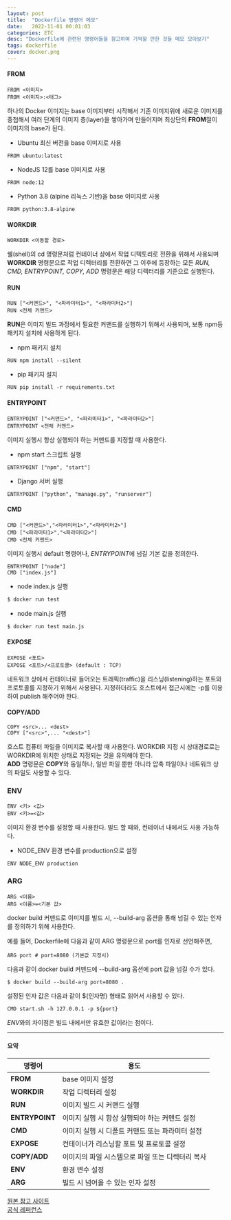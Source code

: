```yaml
---
layout: post
title:  "Dockerfile 명령어 메모"
date:   2022-11-01 00:01:03
categories: ETC
desc: "Dockerfile에 관련된 명령어들을 참고하여 기억할 만한 것들 메모 모아보기"
tags: dockerfile
cover: docker.png
---
```


#### FROM

```
FROM <이미지>
FROM <이미지>:<태그>
```

하나의 Docker 이미지는 base 이미지부터 시작해서 기존 이미지위에 새로운 이미지를 중첩해서 여러 단계의 이미지 층(layer)을 쌓아가며 만들어지며 최상단의 **FROM**절이 이미지의 base가 된다.

- Ubuntu 최신 버전을 base 이미지로 사용
```
FROM ubuntu:latest
```

- NodeJS 12를 base 이미지로 사용
```
FROM node:12
```

- Python 3.8 (alpine 리눅스 기반)을 base 이미지로 사용
```
FROM python:3.8-alpine
```

#### WORKDIR 

```
WORKDIR <이동할 경로>
```

쉘(shell)의 cd 명령문처럼 컨테이너 상에서 작업 디텍토리로 전환을 위해서 사용되며 **WORKDIR** 명령문으로 작업 디렉터리를 전환하면 그 이후에 등장하는 모든 *RUN, CMD, ENTRYPOINT, COPY, ADD* 명령문은 해당 디렉터리를 기준으로 실행된다.

#### RUN 

```
RUN ["<커맨드>", "<파라미터1>", "<파라미터2>"]
RUN <전체 커맨드>
```

**RUN**은 이미지 빌드 과정에서 필요한 커맨드를 실행하기 위해서 사용되며, 보통 npm등 패키지 설치에 사용하게 된다.

- npm 패키지 설치
```
RUN npm install --silent
```

- pip 패키지 설치
```
RUN pip install -r requirements.txt
```

#### ENTRYPOINT 

```
ENTRYPOINT ["<커맨드>", "<파라미터1>", "<파라미터2>"]
ENTRYPOINT <전체 커맨드>
```

이미지 실행시 항상 실행되야 하는 커맨드를 지정할 때 사용한다.

- npm start 스크립트 실행
```
ENTRYPOINT ["npm", "start"]
```

- Django 서버 실행
```
ENTRYPOINT ["python", "manage.py", "runserver"]
```

#### CMD 

```
CMD ["<커맨드>","<파라미터1>","<파라미터2>"]
CMD ["<파라미터1>","<파라미터2>"]
CMD <전체 커맨드>
```

이미지 실행시 default 명령어나, *ENTRYPOINT*에 넘길 기본 값을 정의한다.

```
ENTRYPOINT ["node"]
CMD ["index.js"]
```

- node index.js 실행
```bash
$ docker run test
```

- node main.js 실행
```bash
$ docker run test main.js
```

#### EXPOSE 

```
EXPOSE <포트>
EXPOSE <포트>/<프로토콜> (default : TCP)
```

네트워크 상에서 컨테이너로 들어오는 트래픽(traffic)을 리스닝(listening)하는 포트와 프로토콜를 지정하기 위해서 사용된다. 지정하더라도 호스트에서 접근시에는 -p를 이용하여 publish 해주어야 한다.

#### COPY/ADD

```
COPY <src>... <dest>
COPY ["<src>",... "<dest>"]
```

호스트 컴퓨터 파일을 이미지로 복사할 때 사용한다. WORKDIR 지정 시 상대경로로는 WORKDIR에 위치한 상태로 지정되는 것을 유의해야 한다.   
**ADD** 명령문은 **COPY**와 동일하나, 일반 파일 뿐만 아니라 압축 파일이나 네트워크 상의 파일도 사용할 수 있다.

### ENV

```
ENV <키> <값>
ENV <키>=<값>
```

이미지 환경 변수를 설정할 때 사용한다. 빌드 할 때와, 컨테이너 내에서도 사용 가능하다.

- NODE_ENV 환경 변수를 production으로 설정
```
ENV NODE_ENV production
```

### ARG

```
ARG <이름>
ARG <이름>=<기본 값>
```

docker build 커맨드로 이미지를 빌드 시, --build-arg 옵션을 통해 넘길 수 있는 인자를 정의하기 위해 사용한다.   

예를 들어, Dockerfile에 다음과 같이 ARG 명령문으로 port를 인자로 선언해주면,

```
ARG port # port=8080 (기본값 지정시)
```

다음과 같이 docker build 커맨드에 --build-arg 옵션에 port 값을 넘길 수가 있다.

```
$ docker build --build-arg port=8080 .
```

설정된 인자 값은 다음과 같이 ${인자명} 형태로 읽어서 사용할 수 있다.

```
CMD start.sh -h 127.0.0.1 -p ${port}
```

*ENV*와의 차이점은 빌드 내에서만 유효한 값이라는 점이다.

---

#### 요약

|명령어|용도|
|----|----|
|**FROM**|base 이미지 설정|
|**WORKDIR**|작업 디렉터리 설정|
|**RUN**|이미지 빌드 시 커맨드 실행|
|**ENTRYPOINT**|이미지 실행 시 항상 실행되야 하는 커맨드 설정|
|**CMD**|이미지 실행 시 디폴트 커맨드 또는 파라미터 설정|
|**EXPOSE**|컨테이너가 리스닝할 포트 및 프로토콜 설정|
|**COPY/ADD**|이미지의 파일 시스템으로 파일 또는 디렉터리 복사|
|**ENV**|환경 변수 설정|
|**ARG**|빌드 시 넘어올 수 있는 인자 설정|

   
[원본 참고 사이트][link]   
[공식 레퍼런스][link2]

[link]: https://www.daleseo.com/dockerfile/
[link2]: https://docs.docker.com/engine/reference/builder/
